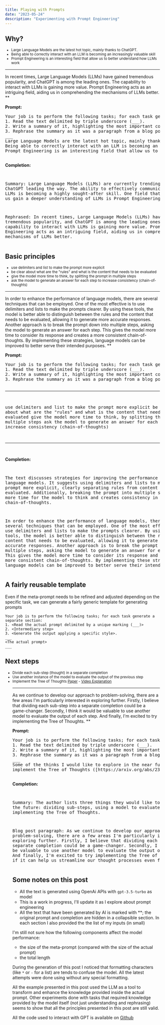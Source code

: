 ```yaml
---
title: Playing with Prompts
date: "2023-05-24"
description: "Experimenting with Prompt Engineering"
---
```

## Why?
<small>
<ul>
<li>Large Language Models are the latest hot topic, mainly thanks to ChatGPT.</li>
<li>Being able to correctly interact with an LLM is becoming an increasingly valuable skill</li>
<li>Prompt Engineering is an interesting field that allow us to better understand how LLMs work</li>
</ul>
</small>

---

In recent times, Large Language Models (LLMs) have gained tremendous popularity, and ChatGPT is among the leading ones. 
The capability to interact with LLMs is gaining more value.
<span class="highlight">Prompt Engineering</span> acts as an intriguing field, aiding us in comprehending the mechanisms of LLMs better. **

<collapse-note open="** show prompt" close="** hide prompt">
<strong>Prompt:</strong>
<pre>Your job is to perform the following tasks; for each task generate a separate section:
1. Read the text delimited by triple underscore (___).
2. Write a summary of it, highlighting the most important concepts.
3. Rephrase the summary as it was a paragraph from a blog post.
___
Large Language Models are the latest hot topic, mainly thanks to ChatGPT.
Being able to correctly interact with an LLM is becoming an increasingly valuable skill
Prompt Engineering is an interesting field that allow us to better understand how LLMs work
___
</pre>
<strong>Completion:</strong>
<pre>

Summary: Large Language Models (LLMs) are currently trending, with ChatGPT leading the way. The ability to effectively communicate with LLMs is becoming a highly sought-after skill. 
One field that is helping us gain a deeper understanding of LLMs is Prompt Engineering.

Rephrased: In recent times, Large Language Models (LLMs) have gained tremendous popularity, and ChatGPT is among the leading ones. 
The capability to interact with LLMs is gaining more value. Prompt Engineering acts as an intriguing field, aiding us in comprehending the mechanisms of LLMs better.
</pre>
</collapse-note>


## Basic principles

<small>
<ul>
<li>use delimiters and list to make the prompt more explicit </li>
<li>be clear about what are the "rules" and what is the content that needs to be evaluated</li>
<li>give the model more time to think, by splitting the prompt in multiple steps</li>
<li>ask the model to generate an answer for each step to increase consistency (<span class="highlight">chain-of-thoughts</span>)</li>
</ul>
</small>

---
In order to enhance the performance of language models, there are several techniques that can be employed. One of the most effective is to <span class="highlight">use delimiters and lists</span> to make the prompts clearer. By using these tools, the model is better able to distinguish between the rules and the content that needs to be evaluated, allowing it to generate more accurate responses. Another approach is to <span class="highlight">break the prompt down into multiple steps</span>, asking the model to generate an answer for each step. This gives the model more time to consider its response and creates a more consistent chain-of-thoughts. By implementing these strategies, language models can be improved to better serve their intended purposes. **


<collapse-note open="** show prompt" close="** hide prompt">
<strong>Prompt:</strong>
<pre>Your job is to perform the following tasks; for each task generate a separtate section:
1. Read the text delimited by triple underscore (___).
2. Write a summary of it, highlighting the most important concepts.
3. Rephrase the summary as it was a paragraph from a blog post.

___
use delimiters and list to make the prompt more explicit 
be clear about what are the "rules" and what is the content that needs to be evaluated
give the model more time to think, by splitting the prompt in multiple steps
ask the model to generate an answer for each step to increase consistency (chain-of-thoughts)
___
</pre>
<strong>Completion:</strong>
<pre>

The text discusses strategies for improving the performance of language models. It suggests using delimiters and lists to make the prompt more explicit, clearly separating rules from content to be evaluated. Additionally, breaking the prompt into multiple steps allows more time for the model to think and creates consistency in its chain-of-thoughts.

In order to enhance the performance of language models, there are several techniques that can be employed. One of the most effective is to use delimiters and lists to make the prompts clearer. By using these tools, the model is better able to distinguish between the rules and the content that needs to be evaluated, allowing it to generate more accurate responses. Another approach is to break the prompt down into multiple steps, asking the model to generate an answer for each step. This gives the model more time to consider its response and creates a more consistent chain-of-thoughts. By implementing these strategies, language models can be improved to better serve their intended purposes.
</pre>
</collapse-note>


## A fairly reusable template
Even if the meta-prompt needs to be refined and adjusted depending on the specific task, we can generate a fairly generic template for generating prompts
```
Your job is to perform the following tasks; for each task generate a separate section:
1. <Read the actual prompt delimited by a unique marking (___)>
2. <Intermediary step>
3. <Generate the output applying a specific style>.
___
<The actual prompt>
___
```


## Next steps
<small>
<ul>
<li> Divide each sub-step (thought) in a separate completion </li>
<li> Use another instance of the model to evaluate the output of the previous step </li>
<li> Implement the Tree of Thoughts <a href="https://arxiv.org/abs/2305.10601" title="paper">Paper</a> - <a href="https://youtu.be/ut5kp56wW_4" title="explanation">Video Explanation</a></li>
</small>

---

As we continue to develop our approach to problem-solving, there are a few areas I'm particularly interested in exploring further. Firstly, I believe that dividing each sub-step into a separate completion could be a game-changer. Secondly, I think it would be valuable to use another model to evaluate the output of each step. And finally, I'm excited to try implementing the Tree of Thoughts. **

<collapse-note open="** show prompt" close="** hide prompt">
<strong>Prompt:</strong>
<pre>Your job is to perform the following tasks; for each task generate a separtate section:
1. Read the text delimited by triple underscore (___).
2. Write a summary of it, highlighting the most important concepts.
3. Rephrase the summary as it was a paragraph from a blog post.
___
Some of the thinks I would like to explore in the near future are: divide each sub-step (thought) in a separate completion , use another instance of the model to evaluate the output of the previous step and 
implement the Tree of Thoughts ([https://arxiv.org/abs/2305.10601](Paper) [https://youtu.be/ut5kp56wW_4](Paper explanation))
___
</pre>
<strong>Completion:</strong>
<pre>

Summary: The author lists three things they would like to explore in the future: dividing sub-steps, using a model to evaluate output, and implementing the Tree of Thoughts.

Blog post paragraph: As we continue to develop our approach to problem-solving, there are a few areas I'm particularly interested in exploring further. Firstly, I believe that dividing each sub-step into a separate completion could be a game-changer. Secondly, I think it would be valuable to use another model to evaluate the output of each step. And finally, I'm excited to try implementing the Tree of Thoughts to see if it can help us streamline our thought processes even further.
</pre>
</collapse-note>


## Some notes on this post

* All the text is generated using OpenAi APIs with `gpt-3.5-turbo` as model
* <span class="highlight">This is a work in progress</span>, I'll update it as I explore about prompt engineering
* All the text that have been generated by AI is marked with **; the original prompt and completion are hidden in a collapsible section. In each section I also provided the the list of my inputs (in small)

I'm still not sure how the following components affect the model performance:
* the size of the meta-prompt (compared with the size of the actual prompt)
* the total length

During the generation of this post I noticed that formatting characters (like `*` or `-` for a list) are tends to confuse the model. All the latest attempts were done using without any special formatting.

All the example presented in this post used the LLM as a tool to transform and enhance the knowledge provided inside the actual prompt. Other experiments done with tasks that required knowledge provided by the model itself (not just understanding and rephrasing) seems to show that all the principles presented in this post are still valid.

All the code used to interact with GPT is available on [Github](https://github.com/obiSerra/gpt_api_exp/tree/playing-with-prompts)
